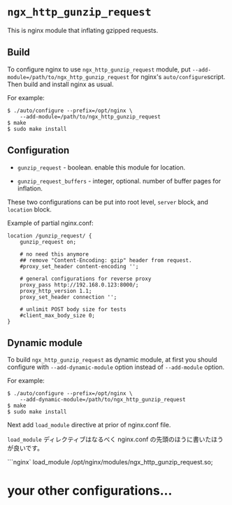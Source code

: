 # `ngx_http_gunzip_request`

This is nginx module that inflating gzipped requests.

## Build

To configure nginx to use `ngx_http_gunzip_request` module,
put `--add-module=/path/to/ngx_http_gunzip_request` for nginx's
`auto/configure`script.
Then build and install nginx as usual.

For example:

```console
$ ./auto/configure --prefix=/opt/nginx \
    --add-module=/path/to/ngx_http_gunzip_request
$ make
$ sudo make install
```

## Configuration

*   `gunzip_request` - boolean.
    enable this module for location.

*   `gunzip_request_buffers` - integer, optional.
    number of buffer pages for inflation.

These two configurations can be put into root level, `server` block, and
`location` block.

Example of partial nginx.conf:

```nginx
location /gunzip_request/ {
    gunzip_request on;

    # no need this anymore
    ## remove "Content-Encoding: gzip" header from request.
    #proxy_set_header content-encoding '';

    # general configurations for reverse proxy
    proxy_pass http://192.168.0.123:8000/;
    proxy_http_version 1.1;
    proxy_set_header connection '';

    # unlimit POST body size for tests
    #client_max_body_size 0;
}
```

## Dynamic module

To build `ngx_http_gunzip_request` as dynamic module, at first you should
configure with `--add-dynamic-module` option instead of `--add-module` option.

For example:

```console
$ ./auto/configure --prefix=/opt/nginx \
    --add-dynamic-module=/path/to/ngx_http_gunzip_request
$ make
$ sudo make install
```

Next add `load_module` directive at prior of nginx.conf file.

`load_module` ディレクティブはなるべく nginx.conf の先頭のほうに書いたほうが良いです。

```nginx`
load_module /opt/nginx/modules/ngx_http_gunzip_request.so;

# your other configurations...
```
